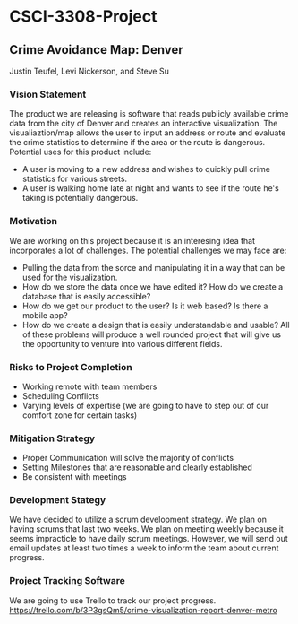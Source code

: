 # CSCI-3308-Project

## Crime Avoidance Map: Denver

Justin Teufel, Levi Nickerson, and Steve Su 

### Vision Statement

The product we are releasing is software that reads publicly available crime data from the city of Denver and creates an interactive visualization. The visualiaztion/map allows the user to input an address or route and evaluate the crime statistics to determine if the area or the route is dangerous. Potential uses for this product include:
  - A user is moving to a new address and wishes to quickly pull crime statistics for various streets.
  - A user is walking home late at night and wants to see if the route he's taking is potentially dangerous. 

### Motivation

We are working on this project because it is an interesing idea that incorporates a lot of challenges. The potential challenges we may face are:
  - Pulling the data from the sorce and manipulating it in a way that can be used for the visualization.
  - How do we store the data once we have edited it? How do we create a database that is easily accessible? 
  - How do we get our product to the user? Is it web based? Is there a mobile app?
  - How do we create a design that is easily understandable and usable? 
All of these problems will produce a well rounded project that will give us the opportunity to venture into various different fields. 

### Risks to Project Completion 
  - Working remote with team members 
  - Scheduling Conflicts 
  - Varying levels of expertise (we are going to have to step out of our comfort zone for certain tasks) 
  
### Mitigation Strategy
  - Proper Communication will solve the majority of conflicts
  - Setting Milestones that are reasonable and clearly established
  - Be consistent with meetings 
  
### Development Stategy 
We have decided to utilize a scrum development strategy. We plan on having scrums that last two weeks. We plan on meeting weekly because it seems impracticle to have daily scrum meetings. However, we will send out email updates at least two times a week to inform the team about current progress. 

### Project Tracking Software
We are going to use Trello to track our project progress. https://trello.com/b/3P3gsQm5/crime-visualization-report-denver-metro 

